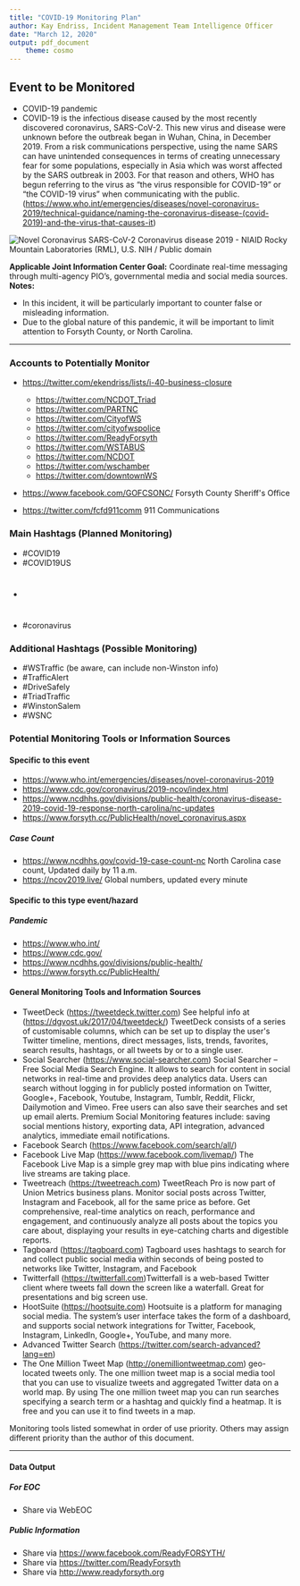 ```yaml
---
title: "COVID-19 Monitoring Plan"
author: Kay Endriss, Incident Management Team Intelligence Officer
date: "March 12, 2020"
output: pdf_document 
    theme: cosmo
---
```

<!--
###### “In preparing for battle I have always found that plans are useless, but planning is indispensable.” 
###### ― Dwight D. Eisenhower
###### “Always, Always have a plan” 
###### ― Rick Riordan
###### “The best laid schemes o' mice an' men gang aft agley.” 
###### ― Robert Burns, Collected Poems of Robert Burns
###### “A man may plant a tree for a number of reasons. Perhaps he likes trees. Perhaps he wants shelter. Or perhaps he knows that someday he may need the firewood.” 
###### ― Joanne Harris, Runemarks-->

## Event to be Monitored ##
* COVID-19 pandemic  
* COVID-19 is the infectious disease caused by the most recently discovered coronavirus, SARS-CoV-2. This new virus and disease were unknown before the outbreak began in Wuhan, China, in December 2019. From a risk communications perspective, using the name SARS can have unintended consequences in terms of creating unnecessary fear for some populations, especially in Asia which was worst affected by the SARS outbreak in 2003. For that reason and others, WHO has begun referring to the virus as “the virus responsible for COVID-19” or “the COVID-19 virus” when communicating with the public. (https://www.who.int/emergencies/diseases/novel-coronavirus-2019/technical-guidance/naming-the-coronavirus-disease-(covid-2019)-and-the-virus-that-causes-it)

![Novel Coronavirus SARS-CoV-2 Coronavirus disease 2019 - NIAID Rocky Mountain Laboratories (RML), U.S. NIH / Public domain](https://upload.wikimedia.org/wikipedia/commons/7/78/SARS-CoV-2_49534865371.jpg)



**Applicable Joint Information Center Goal:** Coordinate real-time messaging through multi-agency PIO’s, governmental media and social media sources.  
**Notes:** 
 - In this incident, it will be particularly important to counter false or misleading information.
 - Due to the global nature of this pandemic, it will be important to limit attention to Forsyth County, or North Carolina.



***  
### Accounts to Potentially Monitor ###
* https://twitter.com/ekendriss/lists/i-40-business-closure
    + https://twitter.com/NCDOT_Triad
    + https://twitter.com/PARTNC
    + https://twitter.com/CityofWS
    + https://twitter.com/cityofwspolice
    + https://twitter.com/ReadyForsyth
    + https://twitter.com/WSTABUS
    + https://twitter.com/NCDOT
    + https://twitter.com/wschamber
    + https://twitter.com/downtownWS

* https://www.facebook.com/GOFCSONC/  Forsyth County Sheriff's Office
* https://twitter.com/fcfd911comm  911 Communications
<!--
### Websites and Additional Information ###
-->

### Main Hashtags (Planned Monitoring) ###
* #COVID19
* #COVID19US
* #
* #coronavirus

### Additional Hashtags (Possible Monitoring) ###
* #WSTraffic (be aware, can include non-Winston info)
* #TrafficAlert
* #DriveSafely
* #TriadTraffic
* #WinstonSalem
* #WSNC

<!--
### Additional Hashtags (Sporadic Monitoring) ###
* as needed
-->

### Potential Monitoring Tools or Information Sources ###
#### Specific to this event ####
* https://www.who.int/emergencies/diseases/novel-coronavirus-2019
* https://www.cdc.gov/coronavirus/2019-ncov/index.html
* https://www.ncdhhs.gov/divisions/public-health/coronavirus-disease-2019-covid-19-response-north-carolina/nc-updates
* https://www.forsyth.cc/PublicHealth/novel_coronavirus.aspx

##### Case Count #####
* https://www.ncdhhs.gov/covid-19-case-count-nc North Carolina case count, Updated daily by 11 a.m.
* https://ncov2019.live/  Global numbers, updated every minute

#### Specific to this type event/hazard ####
<!--
##### Flood #####
##### Power Outages #####
##### Traffic #####
* Waze
    + http://waze.com
    + https://twitter.com/waze
    + https://twitter.com/waze_es (Spanish language)
* DriveNC.gov https://tims.ncdot.gov/tims/
* https://twitter.com/Triadroads
-->
##### Pandemic #####
* https://www.who.int/
* https://www.cdc.gov/
* https://www.ncdhhs.gov/divisions/public-health/
* https://www.forsyth.cc/PublicHealth/


#### General Monitoring Tools and Information Sources ####
* TweetDeck (https://tweetdeck.twitter.com) See helpful info at (https://dgvost.uk/2017/04/tweetdeck/) TweetDeck consists of a series of customisable columns, which can be set up to display the user's Twitter timeline, mentions, direct messages, lists, trends, favorites, search results, hashtags, or all tweets by or to a single user.
* Social Searcher (https://www.social-searcher.com) Social Searcher – Free Social Media Search Engine. It allows to search for content in social networks in real-time and provides deep analytics data. Users can search without logging in for publicly posted information on Twitter, Google+, Facebook, Youtube, Instagram, Tumblr, Reddit, Flickr, Dailymotion and Vimeo. Free users can also save their searches and set up email alerts. Premium Social Monitoring features include: saving social mentions history, exporting data, API integration, advanced analytics, immediate email notifications.
* Facebook Search (https://www.facebook.com/search/all/) 
* Facebook Live Map (https://www.facebook.com/livemap/) The Facebook Live Map is a simple grey map with blue pins indicating where live streams are taking place.
* Tweetreach (https://tweetreach.com) TweetReach Pro is now part of Union Metrics business plans. Monitor social posts across Twitter, Instagram and Facebook, all for the same price as before. Get comprehensive, real-time analytics on reach, performance and engagement, and continuously analyze all posts about the topics you care about, displaying your results in eye-catching charts and digestible reports. 
* Tagboard (https://tagboard.com) Tagboard uses hashtags to search for and collect public social media within seconds of being posted to networks like Twitter, Instagram, and Facebook
* Twitterfall (https://twitterfall.com)Twitterfall is a web-based Twitter client where tweets fall down the screen like a waterfall. Great for presentations and big screen use.
* HootSuite (https://hootsuite.com) Hootsuite is a platform for managing social media. The system’s user interface takes the form of a dashboard, and supports social network integrations for Twitter, Facebook, Instagram, LinkedIn, Google+, YouTube, and many more.
* Advanced Twitter Search (https://twitter.com/search-advanced?lang=en)
* The One Million Tweet Map (http://onemilliontweetmap.com) geo-located tweets only. The one million tweet map is a social media tool that you can use to visualize tweets and aggregated Twitter data on a world map. By using The one million tweet map you can run searches specifying a search term or a hashtag and quickly find a heatmap. It is free and you can use it to find tweets in a map.

Monitoring tools listed somewhat in order of use priority. Others may assign different priority than the author of this document.  

***

#### Data Output ####
##### For EOC #####
* Share via WebEOC
##### Public Information #####
* Share via https://www.facebook.com/ReadyFORSYTH/
* Share via https://twitter.com/ReadyForsyth
* Share via http://www.readyforsyth.org

